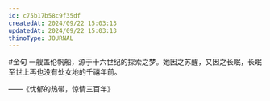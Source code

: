 ```yaml
---
id: c75b17b58c9f35df
createdAt: 2024/09/22 15:03:13
updatedAt: 2024/09/22 15:03:13
thinoType: JOURNAL
---
```

#金句 一艘盖伦帆船，源于十六世纪的探索之梦。她因之苏醒，又因之长眠，长眠至世上再也没有处女地的千禧年前。

——《忧郁的热带，惊情三百年》